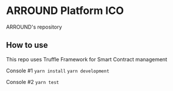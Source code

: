 # ARROUND Platform ICO
ARROUND's repository

## How to use

This repo uses Truffle Framework for Smart Contract management

Console #1
`yarn install`
`yarn development`

Console #2
`yarn test`
